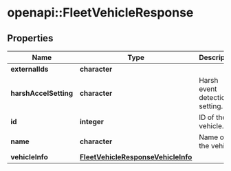 # openapi::FleetVehicleResponse

## Properties
Name | Type | Description | Notes
------------ | ------------- | ------------- | -------------
**externalIds** | **character** |  | [optional] 
**harshAccelSetting** | **character** | Harsh event detection setting. | [optional] 
**id** | **integer** | ID of the vehicle. | 
**name** | **character** | Name of the vehicle. | 
**vehicleInfo** | [**FleetVehicleResponseVehicleInfo**](FleetVehicleResponse_vehicleInfo.md) |  | [optional] 


